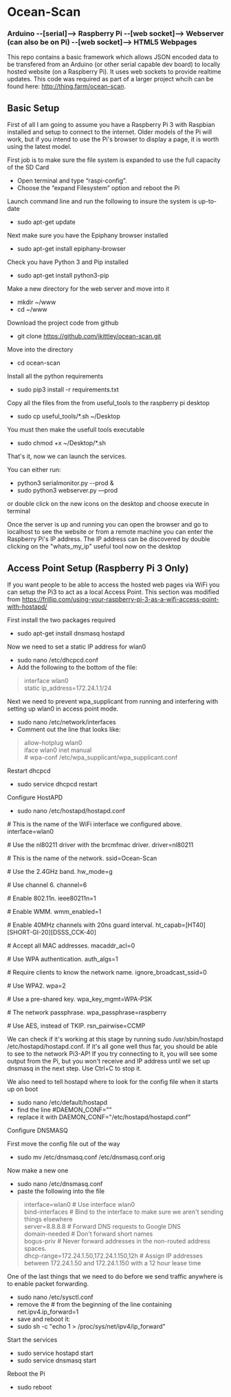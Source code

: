 # Ocean-Scan

### Arduino --[serial]--> Raspberry Pi --[web socket]--> Webserver (can also be on Pi) --[web socket]--> HTML5 Webpages

This repo contains a basic framework which allows JSON encoded data to be transfered from an Arduino (or other serial 
capable dev board) to locally hosted website (on a Raspberry Pi). It uses web sockets to provide realtime updates. This
 code was required as part of a larger project whcih can be found here: http://thing.farm/ocean-scan. 

## Basic Setup 
First of all I am going to assume you have a Raspberry Pi 3 with Raspbian installed and setup to connect to the internet.
Older models of the Pi will work, but if you intend to use the Pi's browser to display a page, it is worth using the 
latest model.

First job is to make sure the file system is expanded to use the full capacity of the SD Card
* Open terminal and type “raspi-config”. 
* Choose the “expand Filesystem” option and reboot the Pi

Launch command line and run the following to insure the system is up-to-date
* sudo apt-get update

Next make sure you have the Epiphany browser installed
* sudo apt-get install epiphany-browser

Check you have Python 3 and Pip installed
* sudo apt-get install python3-pip

Make a new directory for the web server and move into it
* mkdir ~/www 
* cd ~/www

Download the project code from github
* git clone https://github.com/jkittley/ocean-scan.git

Move into the directory 
* cd ocean-scan

Install all the python requirements
* sudo pip3 install -r requirements.txt

Copy all the files from the from useful_tools to the raspberry pi desktop 
* sudo cp useful_tools/*.sh ~/Desktop

You must then make the usefull tools executable
* sudo chmod +x ~/Desktop/*.sh

That's it, now we can launch the services.

You can either run: 
* python3 serialmonitor.py --prod &
* sudo python3 webserver.py —prod

or double click on the new icons on the desktop and choose execute in terminal

Once the server is up and running you can open the browser and go to localhost to see the website or from a remote 
machine you can enter the Raspberry Pi's IP address. The IP address can be discovered by double clicking on the 
"whats_my_ip" useful tool now on the desktop  


## Access Point Setup (Raspberry Pi 3 Only)
If you want people to be able to access the hosted web pages via WiFi you can setup the Pi3 to act as a local Access Point.
This section was modified from https://frillip.com/using-your-raspberry-pi-3-as-a-wifi-access-point-with-hostapd/

First install the two packages required
* sudo apt-get install dnsmasq hostapd

Now we need to set a static IP address for wlan0
* sudo nano /etc/dhcpcd.conf
* Add the following to the bottom of the file:

>interface wlan0  
>    static ip_address=172.24.1.1/24

Next we need to prevent wpa_supplicant from running and interfering with setting up wlan0 in access point mode.
* sudo nano /etc/network/interfaces
* Comment out the line that looks like:

>allow-hotplug wlan0  
>iface wlan0 inet manual  
>\#   wpa-conf /etc/wpa_supplicant/wpa_supplicant.conf

Restart dhcpcd
* sudo service dhcpcd restart

Configure HostAPD
* sudo nano /etc/hostapd/hostapd.conf

\# This is the name of the WiFi interface we configured above.
interface=wlan0

\# Use the nl80211 driver with the brcmfmac driver.
driver=nl80211

\# This is the name of the network.
ssid=Ocean-Scan

\# Use the 2.4GHz band.
hw_mode=g

\# Use channel 6.
channel=6

\# Enable 802.11n.
ieee80211n=1

\# Enable WMM.
wmm_enabled=1

\# Enable 40MHz channels with 20ns guard interval.
ht_capab=[HT40][SHORT-GI-20][DSSS_CCK-40]

\# Accept all MAC addresses.
macaddr_acl=0

\# Use WPA authentication.
auth_algs=1

\# Require clients to know the network name.
ignore_broadcast_ssid=0

\# Use WPA2.
wpa=2

\# Use a pre-shared key.
wpa_key_mgmt=WPA-PSK

\# The network passphrase.
wpa_passphrase=raspberry

\# Use AES, instead of TKIP.
rsn_pairwise=CCMP

We can check if it's working at this stage by running sudo /usr/sbin/hostapd /etc/hostapd/hostapd.conf. 
If it's all gone well thus far, you should be able to see to the network Pi3-AP! If you try connecting to it, 
you will see some output from the Pi, but you won't receive and IP address until we set up dnsmasq in the next step. 
Use Ctrl+C to stop it.

We also need to tell hostapd where to look for the config file when it starts up on boot
* sudo nano /etc/default/hostapd
* find the line #DAEMON_CONF=""
* replace it with DAEMON_CONF="/etc/hostapd/hostapd.conf"

Configure DNSMASQ

First move the config file out of the way
* sudo mv /etc/dnsmasq.conf /etc/dnsmasq.conf.orig  

Now make a new one
* sudo nano /etc/dnsmasq.conf
* paste the following into the file

> interface=wlan0      # Use interface wlan0  
> bind-interfaces      # Bind to the interface to make sure we aren't sending things elsewhere  
> server=8.8.8.8       # Forward DNS requests to Google DNS  
> domain-needed        # Don't forward short names  
> bogus-priv           # Never forward addresses in the non-routed address spaces.  
> dhcp-range=172.24.1.50,172.24.1.150,12h # Assign IP addresses between 172.24.1.50 and 172.24.1.150 with a 12 hour lease time  

One of the last things that we need to do before we send traffic anywhere is to enable packet forwarding.
* sudo nano /etc/sysctl.conf
* remove the # from the beginning of the line containing net.ipv4.ip_forward=1
* save and reboot it:
* sudo sh -c "echo 1 > /proc/sys/net/ipv4/ip_forward" 

Start the services
* sudo service hostapd start  
* sudo service dnsmasq start

Reboot the Pi
* sudo reboot